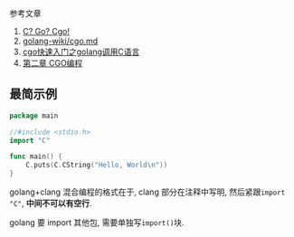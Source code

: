 参考文章

1. [C? Go? Cgo!](https://go.dev/blog/cgo)
2. [golang-wiki/cgo.md](https://github.com/zchee/golang-wiki/blob/master/cgo.md)
3. [cgo快速入门之golang调用C语言](https://zhuanlan.zhihu.com/p/116749102)
4. [第二章 CGO编程](https://www.cntofu.com/book/73/ch2-cgo/readme.md)

## 最简示例

```go
package main

//#include <stdio.h>
import "C"

func main() {
	C.puts(C.CString("Hello, World\n"))
}
```

golang+clang 混合编程的格式在于, clang 部分在注释中写明, 然后紧跟`import "C"`, **中间不可以有空行**.

golang 要 import 其他包, 需要单独写`import()`块.
